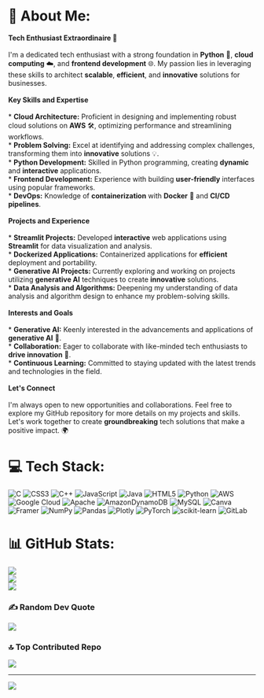 # 💫 About Me:
**Tech Enthusiast Extraordinaire 🚀**<br><br>I'm a dedicated tech enthusiast with a strong foundation in **Python** 🐍, **cloud computing** ☁️, and **frontend development** 🌐. My passion lies in leveraging these skills to architect **scalable**, **efficient**, and **innovative** solutions for businesses. <br><br>**Key Skills and Expertise**<br><br>* **Cloud Architecture:** Proficient in designing and implementing robust cloud solutions on **AWS** 🛠️, optimizing performance and streamlining workflows.<br>* **Problem Solving:** Excel at identifying and addressing complex challenges, transforming them into **innovative** solutions 💡.<br>* **Python Development:** Skilled in Python programming, creating **dynamic** and **interactive** applications.<br>* **Frontend Development:** Experience with building **user-friendly** interfaces using popular frameworks.<br>* **DevOps:** Knowledge of **containerization** with **Docker** 🐳 and **CI/CD pipelines**.<br><br>**Projects and Experience**<br><br>* **Streamlit Projects:** Developed **interactive** web applications using **Streamlit** for data visualization and analysis.<br>* **Dockerized Applications:** Containerized applications for **efficient** deployment and portability.<br>* **Generative AI Projects:** Currently exploring and working on projects utilizing **generative AI** techniques to create **innovative** solutions.<br>* **Data Analysis and Algorithms:** Deepening my understanding of data analysis and algorithm design to enhance my problem-solving skills.<br><br>**Interests and Goals**<br><br>* **Generative AI:** Keenly interested in the advancements and applications of **generative AI** 🤖.<br>* **Collaboration:** Eager to collaborate with like-minded tech enthusiasts to **drive innovation** 🚀.<br>* **Continuous Learning:** Committed to staying updated with the latest trends and technologies in the field.<br><br>**Let's Connect**<br><br>I'm always open to new opportunities and collaborations. Feel free to explore my GitHub repository for more details on my projects and skills. Let's work together to create **groundbreaking** tech solutions that make a positive impact. 🌍<br>


# 💻 Tech Stack:
![C](https://img.shields.io/badge/c-%2300599C.svg?style=for-the-badge&logo=c&logoColor=white) ![CSS3](https://img.shields.io/badge/css3-%231572B6.svg?style=for-the-badge&logo=css3&logoColor=white) ![C++](https://img.shields.io/badge/c++-%2300599C.svg?style=for-the-badge&logo=c%2B%2B&logoColor=white) ![JavaScript](https://img.shields.io/badge/javascript-%23323330.svg?style=for-the-badge&logo=javascript&logoColor=%23F7DF1E) ![Java](https://img.shields.io/badge/java-%23ED8B00.svg?style=for-the-badge&logo=openjdk&logoColor=white) ![HTML5](https://img.shields.io/badge/html5-%23E34F26.svg?style=for-the-badge&logo=html5&logoColor=white) ![Python](https://img.shields.io/badge/python-3670A0?style=for-the-badge&logo=python&logoColor=ffdd54) ![AWS](https://img.shields.io/badge/AWS-%23FF9900.svg?style=for-the-badge&logo=amazon-aws&logoColor=white) ![Google Cloud](https://img.shields.io/badge/GoogleCloud-%234285F4.svg?style=for-the-badge&logo=google-cloud&logoColor=white) ![Apache](https://img.shields.io/badge/apache-%23D42029.svg?style=for-the-badge&logo=apache&logoColor=white) ![AmazonDynamoDB](https://img.shields.io/badge/Amazon%20DynamoDB-4053D6?style=for-the-badge&logo=Amazon%20DynamoDB&logoColor=white) ![MySQL](https://img.shields.io/badge/mysql-4479A1.svg?style=for-the-badge&logo=mysql&logoColor=white) ![Canva](https://img.shields.io/badge/Canva-%2300C4CC.svg?style=for-the-badge&logo=Canva&logoColor=white) ![Framer](https://img.shields.io/badge/Framer-black?style=for-the-badge&logo=framer&logoColor=blue) ![NumPy](https://img.shields.io/badge/numpy-%23013243.svg?style=for-the-badge&logo=numpy&logoColor=white) ![Pandas](https://img.shields.io/badge/pandas-%23150458.svg?style=for-the-badge&logo=pandas&logoColor=white) ![Plotly](https://img.shields.io/badge/Plotly-%233F4F75.svg?style=for-the-badge&logo=plotly&logoColor=white) ![PyTorch](https://img.shields.io/badge/PyTorch-%23EE4C2C.svg?style=for-the-badge&logo=PyTorch&logoColor=white) ![scikit-learn](https://img.shields.io/badge/scikit--learn-%23F7931E.svg?style=for-the-badge&logo=scikit-learn&logoColor=white) ![GitLab](https://img.shields.io/badge/gitlab-%23181717.svg?style=for-the-badge&logo=gitlab&logoColor=white)

# 📊 GitHub Stats:
![](https://github-readme-stats.vercel.app/api?username=iam-Adithya&theme=dark&hide_border=false&include_all_commits=false&count_private=false)<br/>
![](https://github-readme-streak-stats.herokuapp.com/?user=iam-Adithya&theme=dark&hide_border=false)<br/>
![](https://github-readme-stats.vercel.app/api/top-langs/?username=iam-Adithya&theme=dark&hide_border=false&include_all_commits=false&count_private=false&layout=compact)

### ✍️ Random Dev Quote
![](https://quotes-github-readme.vercel.app/api?type=horizontal&theme=gruvbox)

### 🔝 Top Contributed Repo
![](https://github-contributor-stats.vercel.app/api?username=iam-Adithya&limit=5&theme=gruvbox&combine_all_yearly_contributions=true)

---
[![](https://visitcount.itsvg.in/api?id=iam-Adithya&icon=0&color=0)](https://visitcount.itsvg.in)

<!-- Proudly created with GPRM ( https://gprm.itsvg.in ) -->
